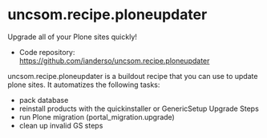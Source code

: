 uncsom.recipe.ploneupdater
==========================

Upgrade all of your Plone sites quickly!

- Code repository: https://github.com/ianderso/uncsom.recipe.ploneupdater


uncsom.recipe.ploneupdater is a buildout recipe that you can use to update
plone sites. It automatizes the following tasks:

 * pack database
 * reinstall products with the quickinstaller or GenericSetup Upgrade Steps
 * run Plone migration (portal_migration.upgrade)
 * clean up invalid GS steps
